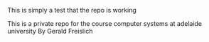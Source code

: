 This is simply a test that the repo is working

This is a private repo for the course computer systems at adelaide university
By Gerald Freislich

